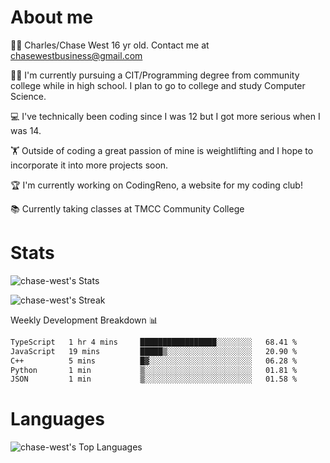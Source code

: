 # About me
🙋‍♂️ Charles/Chase West 16 yr old. Contact me at chasewestbusiness@gmail.com

👨‍🎓 I'm currently pursuing a CIT/Programming degree from community college
while in high school. I plan to go to college and study Computer Science. 

💻 I've technically been coding since I was 12 but
I got more serious when I was 14. 

🏋️ Outside of coding a great passion of mine is weightlifting
and I hope to incorporate it into more projects soon.

🏆 I'm currently working on CodingReno, a website for my coding club! 

📚 Currently taking classes at TMCC Community College 

# Stats 

![chase-west's Stats](https://github-readme-stats.vercel.app/api?username=chase-west&theme=prussian&show_icons=true&hide_border=false&count_private=true)


![chase-west's Streak](https://github-readme-streak-stats.herokuapp.com/?user=chase-west&theme=prussian&hide_border=false)

Weekly Development Breakdown 📊
<!--START_SECTION:waka-->

```txt
TypeScript   1 hr 4 mins     █████████████████░░░░░░░░   68.41 %
JavaScript   19 mins         █████▒░░░░░░░░░░░░░░░░░░░   20.90 %
C++          5 mins          █▓░░░░░░░░░░░░░░░░░░░░░░░   06.28 %
Python       1 min           ▒░░░░░░░░░░░░░░░░░░░░░░░░   01.81 %
JSON         1 min           ▒░░░░░░░░░░░░░░░░░░░░░░░░   01.58 %
```

<!--END_SECTION:waka-->


# Languages 
![chase-west's Top Languages](https://github-readme-stats.vercel.app/api/top-langs/?username=chase-west&theme=prussian&show_icons=true&hide_border=false&layout=compact)


